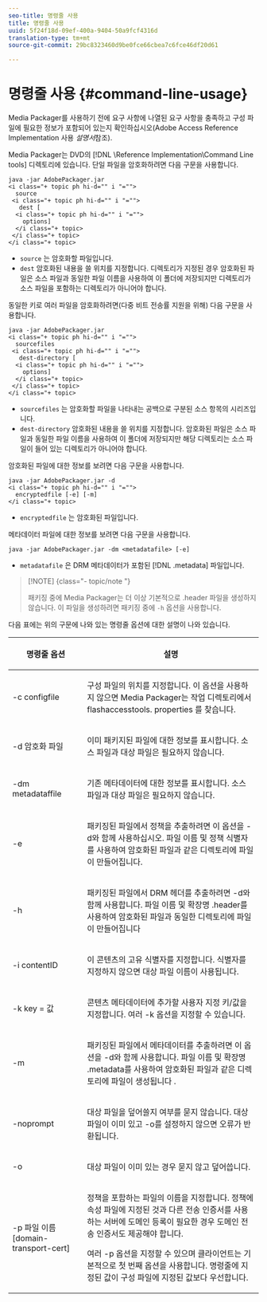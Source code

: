 ```yaml
---
seo-title: 명령줄 사용
title: 명령줄 사용
uuid: 5f24f18d-09ef-400a-9404-50a9fcf4316d
translation-type: tm+mt
source-git-commit: 29bc8323460d9be0fce66cbea7c6fce46df20d61

---
```



# 명령줄 사용 {#command-line-usage}

Media Packager를 사용하기 전에 요구 사항에 나열된 요구 사항을 충족하고 구성 파일에 필요한 정보가 포함되어 있는지 확인하십시오(Adobe Access Reference Implementation 사용 *설명서*&#x200B;참조).

Media Packager는 DVD의 [!DNL \Reference Implementation\Command Line tools] 디렉토리에 있습니다. 단일 파일을 암호화하려면 다음 구문을 사용합니다.

```
java -jar AdobePackager.jar  
<i class="+ topic ph hi-d="" i "="">
  source  
 <i class="+ topic ph hi-d="" i "="">
   dest [ 
  <i class="+ topic ph hi-d="" i "="">
    options] 
  </i class="+ topic> 
 </i class="+ topic> 
</i class="+ topic>
```

* `source` 는 암호화할 파일입니다.
* `dest` 암호화된 내용을 쓸 위치를 지정합니다. 디렉토리가 지정된 경우 암호화된 파일은 소스 파일과 동일한 파일 이름을 사용하여 이 폴더에 저장되지만 디렉토리가 소스 파일을 포함하는 디렉토리가 아니어야 합니다.

동일한 키로 여러 파일을 암호화하려면(다중 비트 전송률 지원을 위해) 다음 구문을 사용합니다.

```
java -jar AdobePackager.jar  
<i class="+ topic ph hi-d="" i "="">
  sourcefiles  
 <i class="+ topic ph hi-d="" i "="">
   dest-directory [ 
  <i class="+ topic ph hi-d="" i "="">
    options] 
  </i class="+ topic> 
 </i class="+ topic> 
</i class="+ topic>
```

* `sourcefiles` 는 암호화할 파일을 나타내는 공백으로 구분된 소스 항목의 시리즈입니다.
* `dest-directory` 암호화된 내용을 쓸 위치를 지정합니다. 암호화된 파일은 소스 파일과 동일한 파일 이름을 사용하여 이 폴더에 저장되지만 해당 디렉토리는 소스 파일이 들어 있는 디렉토리가 아니어야 합니다.

암호화된 파일에 대한 정보를 보려면 다음 구문을 사용합니다.

```
java -jar AdobePackager.jar -d  
<i class="+ topic ph hi-d="" i "="">
  encryptedfile [-e] [-m] 
</i class="+ topic>
```

* `encryptedfile` 는 암호화된 파일입니다.

메타데이터 파일에 대한 정보를 보려면 다음 구문을 사용합니다.

```
java -jar AdobePackager.jar -dm <metadatafile> [-e]
```

* `metadatafile` 은 DRM 메타데이터가 포함된 [!DNL .metadata] 파일입니다.

>[!NOTE] {class=&quot;- topic/note &quot;}
>
>패키징 중에 Media Packager는 더 이상 기본적으로 .header 파일을 생성하지 않습니다. 이 파일을 생성하려면 패키징 중에 `-h` 옵션을 사용합니다.

다음 표에는 위의 구문에 나와 있는 명령줄 옵션에 대한 설명이 나와 있습니다.

<table frame="all" colsep="1" rowsep="1" class="+ topic/table adobe-d/table " id="table_wgz_spy_n4"> 
 <thead class="- topic/thead "> 
  <tr rowsep="1" class="- topic/row "> 
   <th colname="1" class="- topic/entry entry"> <p class="- topic/p ">명령줄 옵션 </p> </th> 
   <th colname="2" class="- topic/entry entry"> <p class="- topic/p ">설명 </p> </th> 
  </tr> 
 </thead>
 <tbody class="- topic/tbody "> 
  <tr rowsep="1" class="- topic/row "> 
   <td colname="1" class="- topic/entry "> <p class="- topic/p ">-c <span class="+ topic/ph pr-d/codeph codeph"> configfile </span> </p> </td> 
   <td colname="2" class="- topic/entry "> <p class="- topic/p ">구성 파일의 위치를 지정합니다. 이 옵션을 사용하지 않으면 Media Packager는 작업 디렉토리에서 flashaccesstools. <span class="filepath"> properties </span> 를 찾습니다. </p> </td> 
  </tr> 
  <tr rowsep="1" class="- topic/row "> 
   <td colname="1" class="- topic/entry "> <p class="- topic/p ">-d <span class="+ topic/ph pr-d/codeph codeph"> 암호화 파일 </span> </p> </td> 
   <td colname="2" class="- topic/entry "> <p class="- topic/p ">이미 패키지된 파일에 대한 정보를 표시합니다. 소스 파일과 대상 파일은 필요하지 않습니다. </p> </td> 
  </tr> 
  <tr rowsep="1" class="- topic/row "> 
   <td colname="1" class="- topic/entry "> <p class="- topic/p ">-dm <span class="+ topic/ph pr-d/codeph codeph"> metadataffile </span> </p> </td> 
   <td colname="2" class="- topic/entry "> <p class="- topic/p ">기존 메타데이터에 대한 정보를 표시합니다. 소스 파일과 대상 파일은 필요하지 않습니다. </p> </td> 
  </tr> 
  <tr rowsep="1" class="- topic/row "> 
   <td colname="1" class="- topic/entry "> <p class="- topic/p ">-e </p> </td> 
   <td colname="2" class="- topic/entry "> <p class="- topic/p ">패키징된 파일에서 정책을 추출하려면 이 옵션을 <span class="codeph"> -d와 함께 </span> 사용하십시오. 파일 이름 및 정책 식별자를 사용하여 암호화된 파일과 같은 디렉토리에 파일이 만들어집니다. </p> </td> 
  </tr> 
  <tr rowsep="1" class="- topic/row "> 
   <td colname="1" class="- topic/entry "> <p class="- topic/p ">-h </p> </td> 
   <td colname="2" class="- topic/entry "> <p class="- topic/p ">패키징된 파일에서 DRM 헤더를 추출하려면 <span class="codeph"> -d와 함께 </span> 사용합니다. 파일 이름 및 확장명 <span class="filepath"> .header를 사용하여 암호화된 파일과 동일한 디렉토리에 파일이 만들어집니다 </span> </p> </td> 
  </tr> 
  <tr rowsep="1" class="- topic/row "> 
   <td colname="1" class="- topic/entry "> <p class="- topic/p ">-i <span class="+ topic/ph pr-d/codeph codeph"> contentID </span> </p> </td> 
   <td colname="2" class="- topic/entry "> <p class="- topic/p ">이 콘텐츠의 고유 식별자를 지정합니다. 식별자를 지정하지 않으면 대상 파일 이름이 사용됩니다. </p> </td> 
  </tr> 
  <tr rowsep="1" class="- topic/row "> 
   <td colname="1" class="- topic/entry "> <p class="- topic/p ">-k <span class="+ topic/ph pr-d/codeph codeph"> key </span>= <span class="+ topic/ph pr-d/codeph codeph"> 값 </span> </p> </td> 
   <td colname="2" class="- topic/entry "> <p class="- topic/p ">콘텐츠 메타데이터에 추가할 사용자 지정 키/값을 지정합니다. 여러 <span class="codeph"> -k </span> 옵션을 지정할 수 있습니다. </p> </td> 
  </tr> 
  <tr rowsep="1" class="- topic/row "> 
   <td colname="1" class="- topic/entry "> <p class="- topic/p ">-m </p> </td> 
   <td colname="2" class="- topic/entry "> <p class="- topic/p ">패키징된 파일에서 메타데이터를 추출하려면 이 옵션을 <span class="codeph"> -d와 함께 </span> 사용합니다. 파일 이름 및 확장명 <span class="codeph"> .metadata를 사용하여 암호화된 파일과 같은 디렉토리에 파일이 생성됩니다 </span>. </p> </td> 
  </tr> 
  <tr rowsep="1" class="- topic/row "> 
   <td colname="1" class="- topic/entry "> <p class="- topic/p ">-noprompt </p> </td> 
   <td colname="2" class="- topic/entry "> <p class="- topic/p ">대상 파일을 덮어쓸지 여부를 묻지 않습니다. 대상 파일이 이미 있고 <span class="codeph"> -o를 </span> 설정하지 않으면 오류가 반환됩니다. </p> </td> 
  </tr> 
  <tr rowsep="1" class="- topic/row "> 
   <td colname="1" class="- topic/entry "> <p class="- topic/p ">-o </p> </td> 
   <td colname="2" class="- topic/entry "> <p class="- topic/p ">대상 파일이 이미 있는 경우 묻지 않고 덮어씁니다. </p> </td> 
  </tr> 
  <tr rowsep="0" class="- topic/row "> 
   <td colname="1" class="- topic/entry "> <p class="- topic/p ">-p <span class="+ topic/ph pr-d/codeph codeph"> 파일 이름 [domain-transport-cert] </span> </p> </td> 
   <td colname="2" class="- topic/entry "> <p class="- topic/p ">정책을 포함하는 파일의 이름을 지정합니다. 정책에 속성 파일에 지정된 것과 다른 전송 인증서를 사용하는 서버에 도메인 등록이 필요한 경우 도메인 전송 인증서도 제공해야 합니다. </p> <p class="- topic/p ">여러 <span class="codeph"> -p </span> 옵션을 지정할 수 있으며 클라이언트는 기본적으로 첫 번째 옵션을 사용합니다. 명령줄에 지정된 값이 구성 파일에 지정된 값보다 우선합니다. </p> </td> 
  </tr> 
 </tbody> 
</table>

